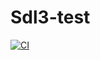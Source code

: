 # Sdl3-test

[![CI](https://github.com/kaissouDev/Sdl3-test/actions/workflows/cmake.yml/badge.svg)](https://github.com/kaissouDev/Sdl3-test/actions/workflows/cmake.yml)
